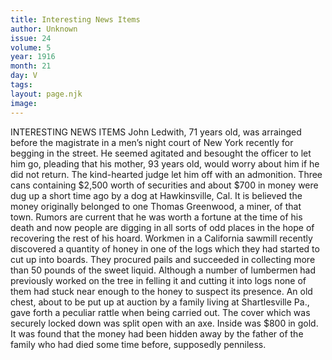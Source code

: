 ```yaml
---
title: Interesting News Items
author: Unknown
issue: 24
volume: 5
year: 1916
month: 21
day: V
tags:
layout: page.njk
image:
---
```

INTERESTING NEWS ITEMS      John Ledwith, 71 years old, was arrainged before the magistrate in a men’s night court of New York recently for begging in the street. He seemed agitated and besought the officer to let him go, pleading that his mother, 93 years old, would worry about him if he did not return. The kind-hearted judge let him off with an admonition.       Three cans containing $2,500 worth of securities and about $700 in money were dug up a short time ago by a dog at Hawkinsville, Cal. It is believed the money originally belonged to one Thomas Greenwood, a miner, of that town. Rumors are current that he was worth a fortune at the time of his death and now people are digging in all sorts of odd places in the hope of recovering the rest of his hoard.       Workmen in a California sawmill recently discovered a quantity of honey in one of the logs which they had started to cut up into boards. They procured pails and succeeded in collecting more than 50 pounds of the sweet liquid. Although a number of lumbermen had previously worked on the tree in felling it and cutting it into logs none of them had stuck near enough to the honey to suspect its presence.       An old chest, about to be put up at auction by a family living at Shartlesville Pa., gave forth a peculiar rattle when being carried out. The cover which was securely locked down was split open with an axe. Inside was $800 in gold. It was found that the money had been hidden away by the father of the family who had died some time before, supposedly penniless.    

